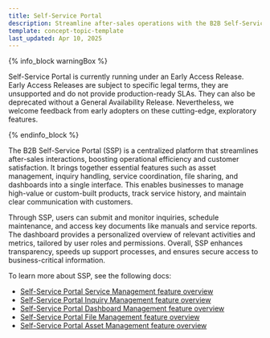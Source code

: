 ```yaml
---
title: Self-Service Portal
description: Streamline after-sales operations with the B2B Self-Service Portal. Manage assets, services, inquiries, and documents from a single, role-based interface.
template: concept-topic-template
last_updated: Apr 10, 2025
---
```


{% info_block warningBox %}

Self-Service Portal is currently running under an Early Access Release. Early Access Releases are subject to specific legal terms, they are unsupported and do not provide production-ready SLAs. They can also be deprecated without a General Availability Release. Nevertheless, we welcome feedback from early adopters on these cutting-edge, exploratory features.

{% endinfo_block %}



The B2B Self-Service Portal (SSP) is a centralized platform that streamlines after-sales interactions, boosting operational efficiency and customer satisfaction. It brings together essential features such as asset management, inquiry handling, service coordination, file sharing, and dashboards into a single interface. This enables businesses to manage high-value or custom-built products, track service history, and maintain clear communication with customers.

Through SSP, users can submit and monitor inquiries, schedule maintenance, and access key documents like manuals and service reports. The dashboard provides a personalized overview of relevant activities and metrics, tailored by user roles and permissions. Overall, SSP enhances transparency, speeds up support processes, and ensures secure access to business-critical information.

To learn more about SSP, see the following docs:
* [Self-Service Portal Service Management feature overview](/docs/pbc/all/self-service-portal/202505.0/ssp-service-management-feature-overview.html)
* [Self-Service Portal Inquiry Management feature overview](/docs/pbc/all/self-service-portal/202505.0/ssp-inquiry-management-feature-overview.html)
* [Self-Service Portal Dashboard Management feature overview](/docs/pbc/all/self-service-portal/202505.0/ssp-dashboard-management-feature-overview.html)
* [Self-Service Portal File Management feature overview](/docs/pbc/all/self-service-portal/202505.0/ssp-file-management-feature-overview.html)
* [Self-Service Portal Asset Management feature overview](/docs/pbc/all/self-service-portal/202505.0/ssp-asset-management-feature-overview.html)
